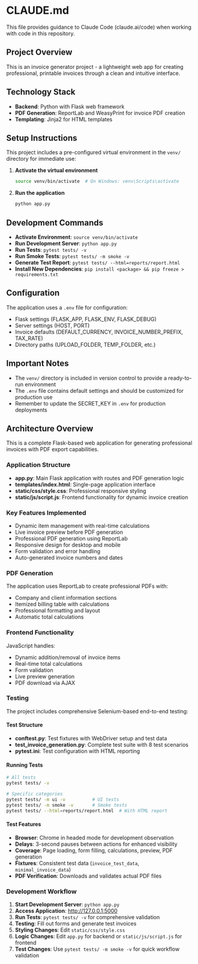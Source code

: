 # CLAUDE.md

This file provides guidance to Claude Code (claude.ai/code) when working with code in this repository.

## Project Overview

This is an invoice generator project - a lightweight web app for creating professional, printable invoices through a clean and intuitive interface.

## Technology Stack

- **Backend**: Python with Flask web framework
- **PDF Generation**: ReportLab and WeasyPrint for invoice PDF creation
- **Templating**: Jinja2 for HTML templates

## Setup Instructions

This project includes a pre-configured virtual environment in the `venv/` directory for immediate use:

1. **Activate the virtual environment**
   ```bash
   source venv/bin/activate  # On Windows: venv\Scripts\activate
   ```

2. **Run the application**
   ```bash
   python app.py
   ```

## Development Commands

- **Activate Environment**: `source venv/bin/activate`
- **Run Development Server**: `python app.py`
- **Run Tests**: `pytest tests/ -v`
- **Run Smoke Tests**: `pytest tests/ -m smoke -v`
- **Generate Test Report**: `pytest tests/ --html=reports/report.html`
- **Install New Dependencies**: `pip install <package> && pip freeze > requirements.txt`

## Configuration

The application uses a `.env` file for configuration:
- Flask settings (FLASK_APP, FLASK_ENV, FLASK_DEBUG)
- Server settings (HOST, PORT)
- Invoice defaults (DEFAULT_CURRENCY, INVOICE_NUMBER_PREFIX, TAX_RATE)
- Directory paths (UPLOAD_FOLDER, TEMP_FOLDER, etc.)

## Important Notes

- The `venv/` directory is included in version control to provide a ready-to-run environment
- The `.env` file contains default settings and should be customized for production use
- Remember to update the SECRET_KEY in `.env` for production deployments

## Architecture Overview

This is a complete Flask-based web application for generating professional invoices with PDF export capabilities.

### Application Structure

- **app.py**: Main Flask application with routes and PDF generation logic
- **templates/index.html**: Single-page application interface
- **static/css/style.css**: Professional responsive styling
- **static/js/script.js**: Frontend functionality for dynamic invoice creation

### Key Features Implemented

- Dynamic item management with real-time calculations
- Live invoice preview before PDF generation
- Professional PDF generation using ReportLab
- Responsive design for desktop and mobile
- Form validation and error handling
- Auto-generated invoice numbers and dates

### PDF Generation

The application uses ReportLab to create professional PDFs with:
- Company and client information sections
- Itemized billing table with calculations
- Professional formatting and layout
- Automatic total calculations

### Frontend Functionality

JavaScript handles:
- Dynamic addition/removal of invoice items
- Real-time total calculations
- Form validation
- Live preview generation
- PDF download via AJAX

### Testing

The project includes comprehensive Selenium-based end-to-end testing:

#### Test Structure
- **conftest.py**: Test fixtures with WebDriver setup and test data
- **test_invoice_generation.py**: Complete test suite with 8 test scenarios
- **pytest.ini**: Test configuration with HTML reporting

#### Running Tests
```bash
# All tests
pytest tests/ -v

# Specific categories
pytest tests/ -m ui -v          # UI tests
pytest tests/ -m smoke -v       # Smoke tests
pytest tests/ --html=reports/report.html  # With HTML report
```

#### Test Features
- **Browser**: Chrome in headed mode for development observation
- **Delays**: 3-second pauses between actions for enhanced visibility
- **Coverage**: Page loading, form filling, calculations, preview, PDF generation
- **Fixtures**: Consistent test data (`invoice_test_data`, `minimal_invoice_data`)
- **PDF Verification**: Downloads and validates actual PDF files

### Development Workflow

1. **Start Development Server**: `python app.py`
2. **Access Application**: http://127.0.0.1:5000
3. **Run Tests**: `pytest tests/ -v` for comprehensive validation
4. **Testing**: Fill out forms and generate test invoices
5. **Styling Changes**: Edit `static/css/style.css`
6. **Logic Changes**: Edit `app.py` for backend or `static/js/script.js` for frontend
7. **Test Changes**: Use `pytest tests/ -m smoke -v` for quick workflow validation